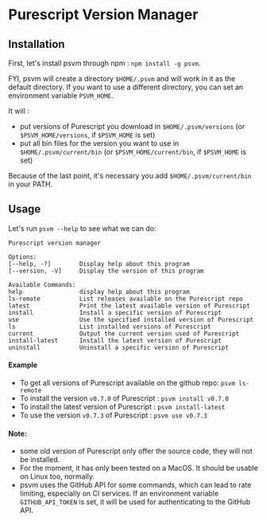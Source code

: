 # Purescript Version Manager

## Installation

First, let's install psvm through npm : `npm install -g psvm`.

FYI, psvm will create a directory `$HOME/.psvm` and will work in it as the
default directory. If you want to use a different directory, you can set an
environment variable `PSVM_HOME`.

It will :
  * put versions of Purescript you download in `$HOME/.psvm/versions` (or `$PSVM_HOME/versions`, if `$PSVM_HOME` is set)
  * put all bin files for the version you want to use in `$HOME/.psvm/current/bin` (or `$PSVM_HOME/current/bin`, if `$PSVM_HOME` is set)

Because of the last point, it's necessary you add `$HOME/.psvm/current/bin` in your PATH.

## Usage

Let's run `psvm --help` to see what we can do:


    Purescript version manager

    Options:
    [--help, -?]        Display help about this program
    [--version, -V]     Display the version of this program

    Available Commands:
    help                display help about this program
    ls-remote           List releases available on the Purescript repo
    latest              Print the latest available version of Purescript
    install             Install a specific version of Purescript
    use                 Use the specified installed version of Purescript
    ls                  List installed versions of Purescript
    current             Output the current version used of Purescript
    install-latest      Install the latest version of Purescript
    uninstall           Uninstall a specific version of Purescript

#### Example

* To get all versions of Purescript available on the github repo: `psvm ls-remote`
* To install the version `v0.7.0` of Purescript : `psvm install v0.7.0`
* To install the latest version of Purescript : `psvm install-latest`
* To use the version `v0.7.3` of Purescript : `psvm use v0.7.3`

#### Note:

* some old version of Purescript only offer the source code, they will not be installed.
* For the moment, it has only been tested on a MacOS. It should be usable on Linux too, normally.
* psvm uses the GitHub API for some commands, which can lead to rate limiting, especially on CI services. If an environment variable `GITHUB_API_TOKEN` is set, it will be used for authenticating to the GitHub API.
